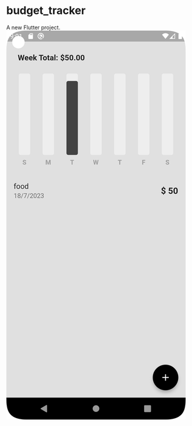 # budget_tracker

A new Flutter project.
![Alt text](https://raw.githubusercontent.com/Sudiptagupta217/budget_tracker_app/master/assets/images/Screenshot_20230718_204613.png)


